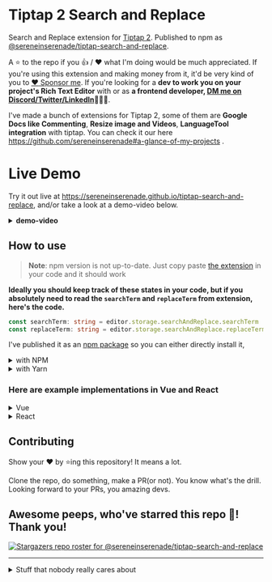 # Tiptap 2 Search and Replace

Search and Replace extension for [Tiptap 2](https://tiptap.dev). Published to npm as [@sereneinserenade/tiptap-search-and-replace](https://www.npmjs.com/package/@sereneinserenade/tiptap-search-and-replace).

A ⭐️ to the repo if you 👍 / ❤️  what I'm doing would be much appreciated. If you're using this extension and making money from it, it'd be very kind of you to [:heart: Sponsor me](https://github.com/sponsors/sereneinserenade). If you're looking for a **dev to work you on your project's Rich Text Editor** with or as **a frontend developer, [DM me on Discord/Twitter/LinkedIn](https://github.com/sereneinserenade)👨‍💻🤩**.

I've made a bunch of extensions for Tiptap 2, some of them are **Google Docs like Commenting**, **Resize image and Videos**, **LanguageTool integration** with tiptap. You can check it our here https://github.com/sereneinserenade#a-glance-of-my-projects .

# Live Demo

Try it out live at https://sereneinserenade.github.io/tiptap-search-and-replace, and/or take a look at a demo-video below.

<details> 
  <summary> <b>demo-video</b> </summary>
  
https://user-images.githubusercontent.com/45892659/163356581-5fd38888-4e29-41d9-b64f-d17948ef7a16.mov
</details>

## How to use

> **Note**: npm version is not up-to-date. Just copy paste [the extension](./src/tiptap-extensions/searchAndReplace.ts) in your code and it should work

**Ideally you should keep track of these states in your code, but if you absolutely need to read the `searchTerm` and `replaceTerm` from extension, here's the code.**
```ts
const searchTerm: string = editor.storage.searchAndReplace.searchTerm
const replaceTerm: string = editor.storage.searchAndReplace.replaceTerm
```


I've published it as an [npm package](https://www.npmjs.com/package/@sereneinserenade/tiptap-search-and-replace) so you can either directly install it, 
 
<details>
  <summary> with NPM </summary>

```
npm i @sereneinserenade/tiptap-search-and-replace
```
</details>
<details>
  <summary> with Yarn </summary>

```
yarn add @sereneinserenade/tiptap-search-and-replace
```
</details>

### Here are example implementations in Vue and React

<details>
  <summary> Vue </summary>

```ts
import { Editor } from "@tiptap/core";
import { SearchNReplace } from "./path/to/search-n-replace.ts/";

const editor = new Editor({
  content: "<p>Example Text</p>",
  extensions: [
    SearchNReplace.configure({
      searchResultClass: "search-result", // class to give to found items. default 'search-result'
      caseSensitive: false, // no need to explain
      disableRegex: false, // also no need to explain
    }),
  ],
});

const searchTerm = ref<string>("replace");

const replaceTerm = ref<string>("astonishing");

// you can use the commands provided by SearchNReplace extension to update the values of search and replace terms.
const updateSearchReplace = () => {
  if (!editor.value) return;
  editor.value.commands.setSearchTerm(searchTerm.value);
  editor.value.commands.setReplaceTerm(replaceTerm.value);
};
```
</details>
  
<details>
  <summary> React </summary>

```ts
import { Editor } from "@tiptap/core";
import { SearchNReplace } from "./path/to/search-n-replace.ts/";

const editor = new Editor({
  content: "<p>Example Text</p>",
  extensions: [
    SearchNReplace.configure({
      searchResultClass: "search-result", // class to give to found items. default 'search-result'
      caseSensitive: false, // no need to explain
      disableRegex: false, // also no need to explain
    }),
  ],
});

const searchTerm = useState<string>("replace");

const replaceTerm = useState<string>("astonishing");

// you can use the commands provided by SearchNReplace extension to update the values of search and replace terms.
const updateSearchReplace = () => { // you can probably use `useCallback` hook)
  if (!editor.value) return;
  editor.value.commands.setSearchTerm(searchTerm.value);
  editor.value.commands.setReplaceTerm(replaceTerm.value);
};
```
</details>



## Contributing

Show your ❤️ by ⭐️ing this repository! It means a lot.

Clone the repo, do something, make a PR(or not). You know what's the drill. Looking forward to your PRs, you amazing devs.

## Awesome peeps, who've starred this repo 🚀! Thank you!
[![Stargazers repo roster for @sereneinserenade/tiptap-search-and-replace](https://reporoster.com/stars/dark/sereneinserenade/tiptap-search-and-replace)](https://github.com/sereneinserenade/tiptap-search-and-replace/stargazers)

---

<details>
  <summary> Stuff that nobody really cares about </summary>

  # Vue 3 + Vite

  This template should help get you started developing with Vue 3 in Vite. The template uses Vue 3 `<script setup>` SFCs, check out the [script setup docs](https://v3.vuejs.org/api/sfc-script-setup.html#sfc-script-setup) to learn more.

  ## Recommended IDE Setup

  - [VS Code](https://code.visualstudio.com/) + [Volar](https://marketplace.visualstudio.com/items?itemName=johnsoncodehk.volar)
</details>
